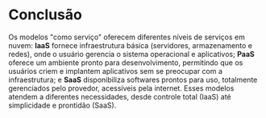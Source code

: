 # Conclusão

Os modelos "como serviço" oferecem diferentes níveis de serviços em nuvem: **IaaS** fornece infraestrutura básica (servidores, armazenamento e redes), onde o usuário gerencia o sistema operacional e aplicativos; **PaaS** oferece um ambiente pronto para desenvolvimento, permitindo que os usuários criem e implantem aplicativos sem se preocupar com a infraestrutura; e **SaaS** disponibiliza softwares prontos para uso, totalmente gerenciados pelo provedor, acessíveis pela internet. Esses modelos atendem a diferentes necessidades, desde controle total (IaaS) até simplicidade e prontidão (SaaS).
